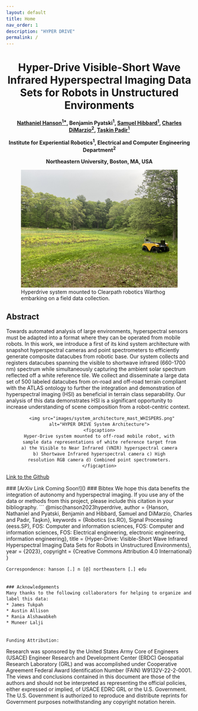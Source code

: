 ```yaml
---
layout: default
title: Home
nav_order: 1
description: "HYPER DRIVE"
permalink: /
---
```



<html lang="en-US">
<head>
  <meta charset="UTF-8">
  <meta name="viewpoint" content="width=device-width, initial-scale=1.0">
  <!--<link rel="stylesheet" href="style.css"> -->
  <title><b>Hyper-Drive</b>: Visible-Short Wave Infrared Hyperspectral Imaging Data Sets for Robots in Unstructured Environments</title>
</head>
<body>
  <div class="header-adder">
    <div class="title_set">
      <h1 style="text-align: center;"><strong>Hyper-Drive</strong> Visible-Short Wave Infrared Hyperspectral Imaging Data Sets for Robots in Unstructured Environments
      </h1>
    </div>
    <div class="names">
      <p style="text-align: center;"><strong><a href="https://nhanson.io/">Nathaniel Hanson<sup>1*</sup></a>, Benjamin Pyatski<sup>1</sup>, <a href="https://www.samuelhibbard.com/">Samuel Hibbard<sup>1</sup></a>, <a href="https://coe.northeastern.edu/people/dimarzio-charles/">Charles DiMarzio<sup>2</sup></a>, <a href="https://coe.northeastern.edu/people/padir-taskin/">Taşkin Padir<sup>1</sup></a></strong></p>
      <p style="text-align: center;"><strong>Institute for Experiential Robotics<sup>1</sup>, Electrical and Computer Engineering Department<sup>2</sup></strong></p>
      <p style="text-align: center;"><strong>Northeastern University, Boston, MA, USA</strong></p>
      </div>
  </div>

  <div>
    <div style="position:relative;padding-top:0%;">
      <figure>
      <img src="images/mast_field_studies.png" alt="Warthog in the field">
        <figcaption>
            Hyperdrive system mounted to Clearpath robotics Warthog embarking on a field data collection.
        </figcaption>
  </figure>
    </div>
  </div>
  <h2>Abstract</h2>
  <p>Towards automated analysis of large environments, hyperspectral sensors must be adapted into a format where they can be operated from mobile robots. In this work, we introduce a first of its kind system architecture with snapshot hyperspectral cameras and point spectrometers to efficiently generate composite datacubes from robotic base. Our system collects and registers datacubes spanning the visible to shortwave infrared (660-1700 nm) spectrum while simultaneously capturing the ambient solar spectrum reflected off a white reference tile. We collect and disseminate a large data set of 500 labeled datacubes from on-road and off-road terrain compliant with the ATLAS ontology to further the integration and demonstration of hyperspectral imaging (HSI) as beneficial in terrain class separability. Our analysis of this data demonstrates HSI is a significant opportunity to increase understanding of scene composition from a robot-centric context.
  </p>
 
<div style="text-align: center;">
  <figure>
  
      <img src="images/system_architecture_mast_WHISPERS.png" alt="HYPER DRIVE System Architecture">
    <figcaption>
    Hyper-Drive system mounted to off-road mobile robot, with sample data representations of white reference target from a) the Visible to Near Infrared (VNIR) hyperspectral camera b) Shortwave Infrared hyperspectral camera c) High resolution RGB camera d) Combined point spectrometers.
    </figcaption>
  </figure>
</div>

  <p>
    <a href="https://github.com/RIVeR-Lab/hyper_drive_data/tree/main">Link to the Github</a>
  </p>
</body>
</html>
### [ArXiv Link Coming Soon!]()
### Bibtex
We hope this data benefits the integration of autonomy and hyperspectral imaging. If you use any of the data or methods from this project, please include this citation in your bibliography.
 ```
@misc{hanson2023hyperdrive,
  author = {Hanson, Nathaniel and Pyatski, Benjamin and Hibbard, Samuel and DiMarzio, Charles and Padır, Taşkın},
  keywords = {Robotics (cs.RO), Signal Processing (eess.SP), FOS: Computer and information sciences, FOS: Computer and information sciences, FOS: Electrical engineering, electronic engineering, information engineering},
  title = {Hyper-Drive: Visible-Short Wave Infrared Hyperspectral Imaging Data Sets for Robots in Unstructured Environments},
  year = {2023},
  copyright = {Creative Commons Attribution 4.0 International}
}

```
Correspondence: hanson [.] n [@] northeastern [.] edu


### Acknowledgements
Many thanks to the following collaborators for helping to organize and label this data:
* James Tukpah
* Austin Allison
* Rania Alshawabkeh
* Muneer Lalji


Funding Attribution:
```
Research was sponsored by the United States Army Core of Engineers (USACE) Engineer Research and Development Center (ERDC)
Geospatial Research Laboratory (GRL) and was accomplished under 
Cooperative Agreement Federal Award Identification Number (FAIN) W9132V-22-2-0001. 
The views and conclusions contained in this document are those of the authors 
and should not be interpreted as representing the official policies, either expressed or implied,
of USACE EDRC GRL or the U.S. Government. The U.S. Government is authorized to reproduce and distribute reprints for Government purposes notwithstanding any copyright notation herein.
```